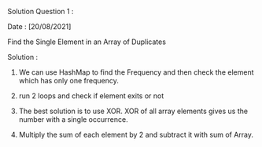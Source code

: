 
Solution Question 1 :

Date : [20/08/2021] 

Find the Single Element in an Array of Duplicates 

Solution :

1. We can use HashMap to find the Frequency and then check the element which has only one frequency.

2. run 2 loops and check if element exits or not 

3. The best solution is to use XOR. XOR of all array elements gives us the number with a single occurrence.

4. Multiply the sum of each element by 2 and subtract it with sum of Array.


